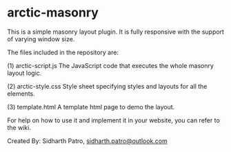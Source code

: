 arctic-masonry
==============

This is a simple masonry layout plugin. It is fully responsive with the support of varying window size.

The files included in the repository are:

(1) arctic-script.js
	The JavaScript code that executes the whole masonry layout logic.
	
(2) arctic-style.css
  Style sheet specifying styles and layouts for all the elements.
  
(3) template.html
	A template html page to demo the layout.
	
For help on how to use it and implement it in your website, you can refer to the wiki.

Created By: Sidharth Patro, sidharth.patro@outlook.com



